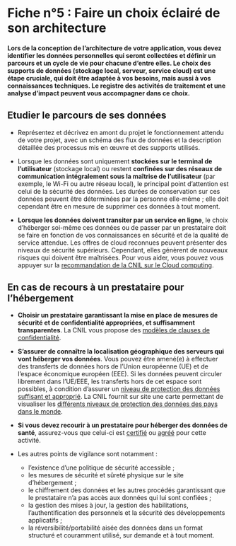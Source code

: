 # Fiche n°5 : Faire un choix éclairé de son architecture

#### Lors de la conception de l’architecture de votre application, vous devez identifier les données personnelles qui seront collectées et définir un parcours et un cycle de vie pour chacune d’entre elles. Le choix des supports de données (stockage local, serveur, service cloud) est une étape cruciale, qui doit être adaptée à vos besoins, mais aussi à vos connaissances techniques. Le registre des activités de traitement et une analyse d’impact peuvent vous accompagner dans ce choix.

## Etudier le parcours de ses données

*  Représentez et décrivez en amont du projet le fonctionnement attendu de votre projet, avec un schéma des flux de données et la description détaillée des processus mis en œuvre et des supports utilisés.

* Lorsque les données sont uniquement **stockées sur le terminal de l’utilisateur** (stockage local) ou restent **confinées sur des réseaux de communication intégralement sous la maîtrise de l’utilisateur** (par exemple, le Wi-Fi ou autre réseau local), le principal point d’attention est celui de la sécurité des données. Les durées de conservation sur ces données peuvent être déterminées par la personne elle-même ; elle doit cependant être en mesure de supprimer ces données à tout moment.

* **Lorsque les données doivent transiter par un service en ligne**, le choix d’héberger soi-même ces données ou de passer par un prestataire doit se faire en fonction de vos connaissances en sécurité et de la qualité de service attendue. Les offres de cloud reconnues peuvent présenter des niveaux de sécurité supérieurs. Cependant, elles génèrent de nouveaux risques qui doivent être maîtrisées. Pour vous aider, vous pouvez vous appuyer sur la [recommandation de la CNIL sur le Cloud computing](https://www.cnil.fr/sites/default/files/typo/document/Recommandations_pour_les_entreprises_qui_envisagent_de_souscrire_a_des_services_de_Cloud.pdf).


## En cas de recours à un prestataire pour l’hébergement

* **Choisir un prestataire garantissant la  mise en  place  de  mesures  de  sécurité  et  de  confidentialité appropriées, et suffisamment transparentes**. La CNIL vous propose des [modèles de clauses de confidentialité](https://www.cnil.fr/sites/default/files/typo/document/Recommandations_pour_les_entreprises_qui_envisagent_de_souscrire_a_des_services_de_Cloud.pdf).

* **S’assurer de connaître la localisation géographique des serveurs qui vont héberger vos données**. Vous pouvez être amené(e) à effectuer des transferts de données hors de l’Union européenne (UE) et de l’espace économique européen (EEE). Si les données peuvent circuler librement dans l’UE/EEE, les transferts hors de cet espace sont possibles, à condition d’assurer un [niveau de protection des données suffisant et approprié](https://www.cnil.fr/fr/transferer-des-donnees-hors-de-lue). La CNIL fournit sur site une carte permettant de visualiser les [différents niveaux de protection des données des pays dans le monde](https://www.cnil.fr/fr/la-protection-des-donnees-dans-le-monde).

* **Si vous devez recourir à un prestataire pour héberger des données de santé**, assurez-vous que celui-ci est [certifié](https://esante.gouv.fr/labels-certifications/hds/liste-des-herbergeurs-certifies) ou [agréé](https://esante.gouv.fr/labels-certifications/hds/liste-des-herbergeurs-agrees) pour cette activité.

* Les autres points de vigilance sont notamment :
    - l’existence d’une politique de sécurité accessible ;
    - les mesures de sécurité et sûreté physique sur le site d’hébergement ;
    - le chiffrement des données et les autres procédés garantissant que le prestataire n’a pas accès aux données qui lui sont confiées ;
    - la gestion des mises à jour, la gestion des habilitations, l’authentification des personnels et la sécurité des développements applicatifs ;
    - la réversibilité/portabilité aisée des données dans un format structuré et couramment utilisé, sur demande et à tout moment.
